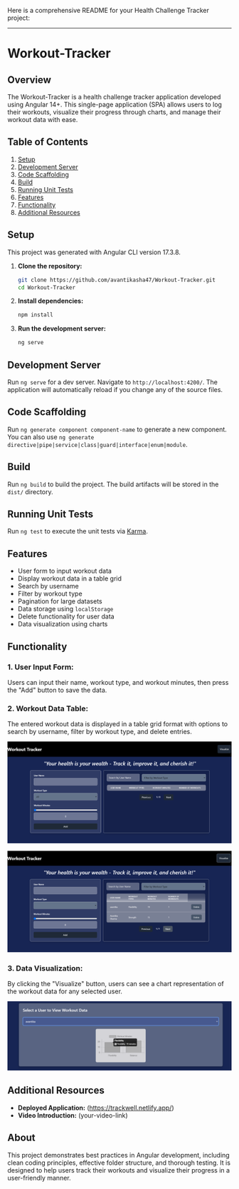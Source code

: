 Here is a comprehensive README for your Health Challenge Tracker project:

---

# Workout-Tracker

## Overview
The Workout-Tracker is a health challenge tracker application developed using Angular 14+. This single-page application (SPA) allows users to log their workouts, visualize their progress through charts, and manage their workout data with ease.

## Table of Contents
1. [Setup](#setup)
2. [Development Server](#development-server)
3. [Code Scaffolding](#code-scaffolding)
4. [Build](#build)
5. [Running Unit Tests](#running-unit-tests)
6. [Features](#features)
7. [Functionality](#functionality)
8. [Additional Resources](#additional-resources)

## Setup
This project was generated with Angular CLI version 17.3.8.

1. **Clone the repository:**
    ```bash
    git clone https://github.com/avantikasha47/Workout-Tracker.git
    cd Workout-Tracker
    ```

2. **Install dependencies:**
    ```bash
    npm install
    ```

3. **Run the development server:**
    ```bash
    ng serve
    ```

## Development Server
Run `ng serve` for a dev server. Navigate to `http://localhost:4200/`. The application will automatically reload if you change any of the source files.

## Code Scaffolding
Run `ng generate component component-name` to generate a new component. You can also use `ng generate directive|pipe|service|class|guard|interface|enum|module`.

## Build
Run `ng build` to build the project. The build artifacts will be stored in the `dist/` directory.

## Running Unit Tests
Run `ng test` to execute the unit tests via [Karma](https://karma-runner.github.io).

## Features
- User form to input workout data
- Display workout data in a table grid
- Search by username
- Filter by workout type
- Pagination for large datasets
- Data storage using `localStorage`
- Delete functionality for user data
- Data visualization using charts

## Functionality
### 1. **User Input Form:**
   Users can input their name, workout type, and workout minutes, then press the "Add" button to save the data.
   

### 2. **Workout Data Table:**
   The entered workout data is displayed in a table grid format with options to search by username, filter by workout type, and delete entries.

   
   ![HOME](https://github.com/avantikasha47/Workout-Tracker/blob/main/Screenshot%202024-08-02%20235252.png)


   ![HOME](https://github.com/avantikasha47/Workout-Tracker/blob/main/Screenshot%202024-08-02%20235607.png)

### 3. **Data Visualization:**
   By clicking the "Visualize" button, users can see a chart representation of the workout data for any selected user.

   
   ![Data Visualization](https://github.com/avantikasha47/Workout-Tracker/blob/main/Screenshot%202024-08-03%20000003.png)

## Additional Resources
- **Deployed Application:** (https://trackwell.netlify.app/)
- **Video Introduction:** (your-video-link)

## About
This project demonstrates best practices in Angular development, including clean coding principles, effective folder structure, and thorough testing. It is designed to help users track their workouts and visualize their progress in a user-friendly manner.

